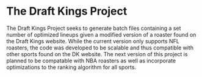# The Draft Kings Project
The Draft Kings Project seeks to generate batch files containing a set number of optimized lineups given a modified version of a roaster found on the Draft Kings website. While the current version only supports NFL roasters, the code was developed to be scalable and thus compatible with  other sports found on the DK website. The next version of this project is planned to be compatable with NBA roasters as well as incorporate optimizations to the ranking algorithm for all sports. 
